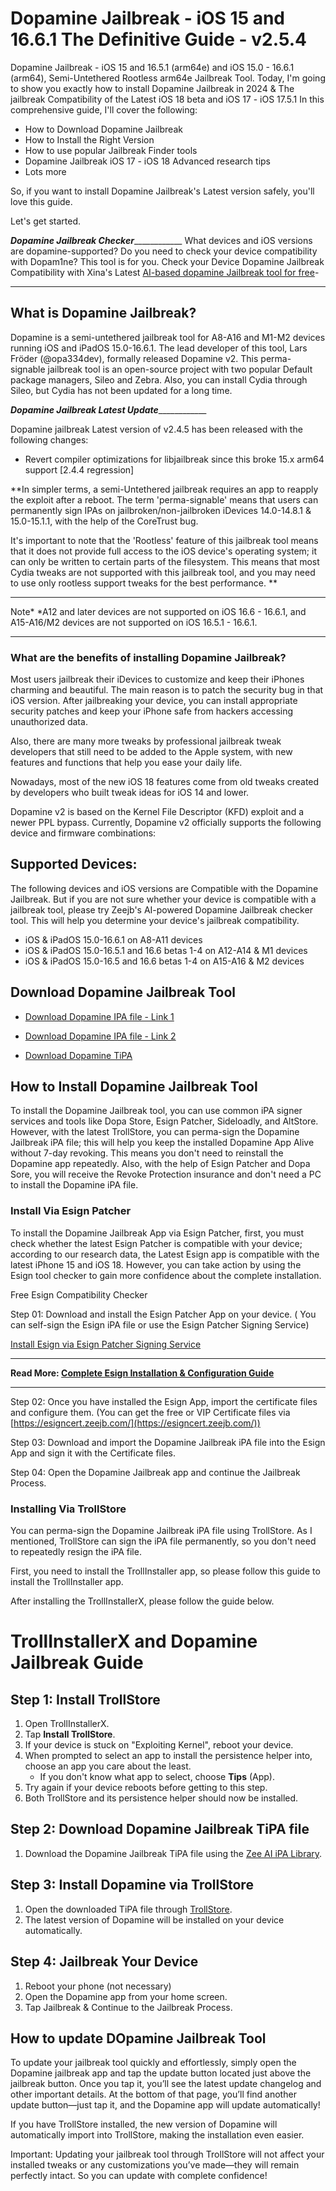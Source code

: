 # Dopamine Jailbreak - iOS 15 and 16.6.1 The Definitive Guide - v2.5.4

Dopamine Jailbreak - iOS 15 and 16.5.1 (arm64e) and iOS 15.0 - 16.6.1 (arm64), Semi-Untethered Rootless arm64e Jailbreak Tool. Today, I'm going to show you exactly how to install Dopamine Jailbreak in 2024 & The jailbreak Compatibility of the Latest iOS 18 beta and iOS 17 - iOS 17.5.1
In this comprehensive guide, I'll cover the following:

- How to Download Dopamine Jailbreak
- How to Install the Right Version
- How to use popular Jailbreak Finder tools
- Dopamine Jailbreak iOS 17 - iOS 18 Advanced research tips
- Lots more
 
So, if you want to install Dopamine Jailbreak's Latest version safely, you'll love this guide.

Let's get started.

_______________________Dopamine Jailbreak Checker___________________________________
What devices and iOS versions are dopamine-supported? Do you need to check your device compatibility with Dopam1ne? This tool is for you. Check your Device Dopamine Jailbreak Compatibility with Xina's Latest [AI-based dopamine Jailbreak tool for free](https://kekuk.com/tools/dopamine-checker/)-

____________________________________________________________________________________

## What is Dopamine Jailbreak?
Dopamine is a semi-untethered jailbreak tool for A8-A16 and M1-M2 devices running iOS and iPadOS 15.0-16.6.1. The lead developer of this tool, Lars Fröder (@opa334dev), formally released Dopamine v2. This perma-signable jailbreak tool is an open-source project with two popular Default package managers, Sileo and Zebra. Also, you can install Cydia through Sileo, but Cydia has not been updated for a long time. 

_______________________Dopamine Jailbreak Latest Update___________________________________

Dopamine jailbreak Latest version of v2.4.5 has been released with the following changes:

- Revert compiler optimizations for libjailbreak since this broke 15.x arm64 support [2.4.4 regression]




**In simpler terms, a semi-Untethered jailbreak requires an app to reapply the exploit after a reboot. The term 'perma-signable' means that users can permanently sign IPAs on jailbroken/non-jailbroken iDevices 14.0-14.8.1 & 15.0-15.1.1, with the help of the CoreTrust bug.

It's important to note that the 'Rootless' feature of this jailbreak tool means that it does not provide full access to the iOS device's operating system; it can only be written to certain parts of the filesystem. This means that most Cydia tweaks are not supported with this jailbreak tool, and you may need to use only rootless support tweaks for the best performance. 
**

___________________________________________________________________________________________________________________________________
Note* *A12 and later devices are not supported on iOS 16.6 - 16.6.1, and A15-A16/M2 devices are not supported on iOS 16.5.1 - 16.6.1.
___________________________________________________________________________________________________________________________________

### What are the benefits of installing Dopamine Jailbreak?
Most users jailbreak their iDevices to customize and keep their iPhones charming and beautiful. The main reason is to patch the security bug in that iOS version. After jailbreaking your device, you can install appropriate security patches and keep your iPhone safe from hackers accessing unauthorized data.

Also, there are many more tweaks by professional jailbreak tweak developers that still need to be added to the Apple system, with new features and functions that help you ease your daily life. 

Nowadays, most of the new iOS 18 features come from old tweaks created by developers who built tweak ideas for iOS 14 and lower. 

Dopamine v2 is based on the Kernel File Descriptor (KFD) exploit and a newer PPL bypass. Currently, Dopamine v2 officially supports the following device and firmware combinations:

## Supported Devices:

The following devices and iOS versions are Compatible with the Dopamine Jailbreak. But if you are not sure whether your device is compatible with a jailbreak tool, please try Zeejb's AI-powered Dopamine Jailbreak checker tool. This will help you determine your device's jailbreak compatibility. 

- iOS & iPadOS 15.0-16.6.1 on A8-A11 devices
- iOS & iPadOS 15.0-16.5.1 and 16.6 betas 1-4 on A12-A14 & M1 devices
- iOS & iPadOS 15.0-16.5 and 16.6 betas 1-4 on A15-A16 & M2 devices

## Download Dopamine Jailbreak Tool

- [Download Dopamine IPA file - Link 1](https://ipa.zeejb.com/temp5/productCopy.php?app=dopamine)
- [Download Dopamine IPA file - Link 2](https://github.com/opa334/Dopamine/releases/latest/download/Dopamine.ipa)

- [Download Dopamine TiPA](https://github.com/opa334/Dopamine/releases/latest/download/Dopamine.tipa)


## How to Install Dopamine Jailbreak Tool

To install the Dopamine Jailbreak tool, you can use common iPA signer services and tools like Dopa Store, Esign Patcher, Sideloadly, and AltStore. However, with the latest TrollStore, you can perma-sign the Dopamine Jailbreak iPA file; this will help you keep the installed Dopamine App Alive without 7-day revoking. This means you don't need to reinstall the Dopamine app repeatedly. Also, with the help of Esign Patcher and Dopa Sore, you will receive the Revoke Protection insurance and don't need a PC to install the Dopamine iPA file. 

### Install Via Esign Patcher
To install the Dopamine Jailbreak App via Esign Patcher, first, you must check whether the latest Esign Patcher is compatible with your device; according to our research data, the Latest Esign app is compatible with the latest iPhone 15 and iOS 18. However, you can take action by using the Esign tool checker to gain more confidence about the complete installation. 

Free Esign Compatibility Checker

Step 01: Download and install the Esign Patcher App on your device. ( You can self-sign the Esign iPA file or use the Esign Patcher Signing Service)

[Install Esign via Esign Patcher Signing Service](https://zeejb.com/esign-app/)

___________________________________________________________________________________________________________________
**Read More: [Complete Esign Installation & Configuration Guide  ](https://github.com/iOS17/Esign)**
___________________________________________________________________________________________________________________


Step 02: Once you have installed the Esign App, import the certificate files and configure them. (You can get the free or VIP Certificate files via [https://esigncert.zeejb.com/](https://esigncert.zeejb.com/))

Step 03: Download and import the Dopamine Jailbreak iPA file into the Esign App and sign it with the Certificate files. 

Step 04: Open the Dopamine Jailbreak app and continue the Jailbreak Process. 



### Installing Via TrollStore
You can perma-sign the Dopamine Jailbreak iPA file using TrollStore. As I mentioned, TrollStore can sign the iPA file permanently, so you don't need to repeatedly resign the iPA file.

First, you need to install the TrollInstaller app, so please follow this guide to install the TrollInstaller app.

After installing the TrollInstallerX, please follow the guide below. 

# TrollInstallerX and Dopamine Jailbreak Guide

## Step 1: Install TrollStore
1. Open TrollInstallerX.
2. Tap **Install TrollStore**.
3. If your device is stuck on "Exploiting Kernel", reboot your device.
4. When prompted to select an app to install the persistence helper into, choose an app you care about the least.
   - If you don't know what app to select, choose **Tips** (App).
5. Try again if your device reboots before getting to this step.
6. Both TrollStore and its persistence helper should now be installed.

## Step 2: Download Dopamine Jailbreak TiPA file
1. Download the Dopamine Jailbreak TiPA file using the [Zee AI iPA Library](https://ipa.zeejb.com/aidopamine.php).

## Step 3: Install Dopamine via TrollStore
1. Open the downloaded TiPA file through [TrollStore](https://zeejb.com/trollstore/).
2. The latest version of Dopamine will be installed on your device automatically.

## Step 4: Jailbreak Your Device
1. Reboot your phone (not necessary)
2. Open the Dopamine app from your home screen.
3. Tap Jailbreak & Continue to the Jailbreak Process.

## How to update DOpamine Jailbreak Tool

To update your jailbreak tool quickly and effortlessly, simply open the Dopamine jailbreak app and tap the update button located just above the jailbreak button. Once you tap it, you’ll see the latest update changelog and other important details. At the bottom of that page, you’ll find another update button—just tap it, and the Dopamine app will update automatically!

If you have TrollStore installed, the new version of Dopamine will automatically import into TrollStore, making the installation even easier.

Important: Updating your jailbreak tool through TrollStore will not affect your installed tweaks or any customizations you’ve made—they will remain perfectly intact. So you can update with complete confidence!



